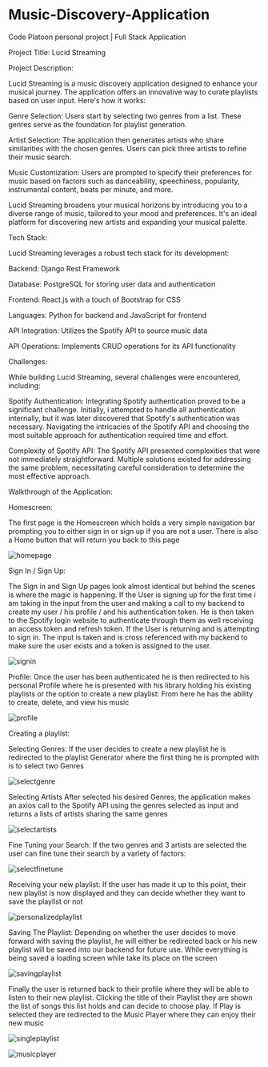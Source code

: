 # Music-Discovery-Application
Code Platoon personal project | Full Stack Application



Project Title: Lucid Streaming

Project Description:

Lucid Streaming is a music discovery application designed to enhance your musical journey. The application offers an innovative way to curate playlists based on user input. Here's how it works:

  Genre Selection: Users start by selecting two genres from a list. These genres serve as the foundation for playlist generation.
  
  Artist Selection: The application then generates artists who share similarities with the chosen genres. Users can pick three artists to refine their music search.
  
  Music Customization: Users are prompted to specify their preferences for music based on factors such as danceability, speechiness, popularity, instrumental content, beats per minute, and more.
  
  Lucid Streaming broadens your musical horizons by introducing you to a diverse range of music, tailored to your mood and preferences. It's an ideal platform for discovering new artists and expanding your musical palette.


Tech Stack:

Lucid Streaming leverages a robust tech stack for its development:

  Backend: Django Rest Framework
  
  Database: PostgreSQL for storing user data and authentication
  
  Frontend: React.js with a touch of Bootstrap for CSS
  
  Languages: Python for backend and JavaScript for frontend
  
  API Integration: Utilizes the Spotify API to source music data
  
  API Operations: Implements CRUD operations for its API functionality

Challenges:

While building Lucid Streaming, several challenges were encountered, including:

  Spotify Authentication: Integrating Spotify authentication proved to be a significant challenge. Initially, i attempted to handle all authentication internally, but it was later discovered that Spotify's authentication was necessary. Navigating the intricacies of the Spotify API and choosing the most suitable approach for authentication required time and effort.

  Complexity of Spotify API: The Spotify API presented complexities that were not immediately straightforward. Multiple solutions existed for addressing the same problem, necessitating careful consideration to determine the most effective approach.

Walkthrough of the Application:

Homescreen:

  The first page is the Homescreen which holds a very simple navigation bar prompting you to either sign in or sign up if you are not a user. There is also a Home button that will return you back to this page

![homepage](https://github.com/rdelagarza12/music-discovery-app/assets/119212006/3c809233-31c6-47cc-b8b9-4a144ad49bbb)

Sign In / Sign Up:

  The Sign in and Sign Up pages look almost identical but behind the scenes is where the magic is happening. If the User is signing up for the first time i am taking in the input from the user and making a call to my backend to create my user / his profile / and his authentication token. He is then taken to the Spotify login website to authenticate through them as well receiving an access token and refresh token. If the User is returning and is attempting to sign in. The input is taken and is cross referenced with my backend to make sure the user exists and a token is assigned to the user. 

![signin](https://github.com/rdelagarza12/music-discovery-app/assets/119212006/5d77eeb7-cb68-457c-9f0f-15e0c39d5aa8)

Profile:
  Once the user has been authenticated he is then redirected to his personal Profile where he is presented with his library holding his existing playlists or the option to create a new playlist: From here he has the ability to create, delete, and view his music

![profile](https://github.com/rdelagarza12/music-discovery-app/assets/119212006/19a61543-adc8-400c-ab8c-333ff36ba382)

Creating a playlist:

Selecting Genres:
  If the user decides to create a new playlist he is redirected to the playlist Generator where the first thing he is prompted with is to select two Genres

![selectgenre](https://github.com/rdelagarza12/music-discovery-app/assets/119212006/3484b2e3-f6a6-4f9c-85c7-7bf7ae1836e6)

Selecting Artists
  After selected his desired Genres, the application makes an axios call to the Spotify API using the genres selected as input and returns a lists of artists sharing the same genres

![selectartists](https://github.com/rdelagarza12/music-discovery-app/assets/119212006/ae438a8b-acc9-47f3-a68b-9ebfb7a76ec7)

Fine Tuning your Search:
  If the two genres and 3 artists are selected the user can fine tune their search by a variety of factors:

![selectfinetune](https://github.com/rdelagarza12/music-discovery-app/assets/119212006/3239bf49-b033-407a-86e4-fdfa69dde3ca)

Receiving your new playlist:
  If the user has made it up to this point, their new playlist is now displayed and they can decide whether they want to save the playlist or not

![personalizedplaylist](https://github.com/rdelagarza12/music-discovery-app/assets/119212006/697a718c-f84c-4d5b-9482-042a70be0772)

Saving The Playlist:
  Depending on whether the user decides to move forward with saving the playlist, he will either be redirected back or his new playlist will be saved into our backend for future use. While everything is being saved a loading screen while take its place on the screen

![savingplaylist](https://github.com/rdelagarza12/music-discovery-app/assets/119212006/3b2470d5-247d-4ac9-842b-502f30b70532)

Finally the user is returned back to their profile where they will be able to listen to their new playlist. Clicking the title of their Playlist they are shown the list of songs this list holds and can decide to choose play. If Play is selected they are redirected to the Music Player where they can enjoy their new music

![singleplaylist](https://github.com/rdelagarza12/music-discovery-app/assets/119212006/d73e1649-69bf-4f36-a2e9-70f692d623d1)

![musicplayer](https://github.com/rdelagarza12/music-discovery-app/assets/119212006/82ca4639-137d-4f9b-bf56-3ac054a1a060)













